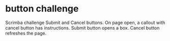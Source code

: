 # button challenge
 Scrimba challenge
Submit and Cancel buttons. On page open, a callout with cancel button has instructions.
Submit button opens a box.
Cancel button refreshes the page.
